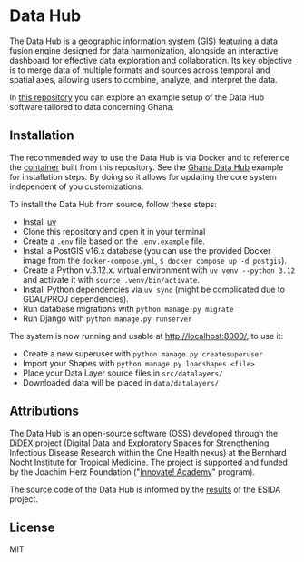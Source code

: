 # Data Hub

The Data Hub is a geographic information system (GIS) featuring a data fusion engine designed for data harmonization, alongside an interactive dashboard for effective data exploration and collaboration. Its key objective is to merge data of multiple formats and sources across temporal and spatial axes, allowing users to combine, analyze, and interpret the data.

In [this repository](https://github.com/datasnack/dh-ghana) you can explore an example setup of the Data Hub software tailored to data concerning Ghana.


## Installation

The recommended way to use the Data Hub is via Docker and to reference the [container](https://github.com/datasnack/datahub/pkgs/container/datahub) built from this repository. See the [Ghana Data Hub](https://github.com/datasnack/dh-ghana) example for installation steps. By doing so it allows for updating the core system independent of you customizations.

To install the Data Hub from source, follow these steps:

- Install [uv](https://docs.astral.sh/uv/)
- Clone this repository and open it in your terminal
- Create a `.env` file based on the `.env.example` file.
- Install a PostGIS v16.x database (you can use the provided Docker image from the `docker-compose.yml`, `$ docker compose up -d postgis`).
- Create a Python v.3.12.x. virtual environment with `uv venv --python 3.12` and activate it with `source .venv/bin/activate`.
- Install Python dependencies via `uv sync` (might be complicated due to GDAL/PROJ dependencies).
- Run database migrations with `python manage.py migrate`
- Run Django with `python manage.py runserver`

The system is now running and usable at [http://localhost:8000/](http://localhost:8000/), to use it:

- Create a new superuser with `python manage.py createsuperuser`
- Import your Shapes with `python manage.py loadshapes <file>`
- Place your Data Layer source files in `src/datalayers/`
- Downloaded data will be placed in `data/datalayers/`


## Attributions

The Data Hub is an open-source software (OSS) developed through the [DiDEX](https://www.bnitm.de/forschung/forschungsgruppen/population/abt-infektionsepidemiologie/research-topics/surveillance-and-digital-epidemiology/didex) project (Digital Data and Exploratory Spaces for Strengthening Infectious Disease Research within the One Health nexus) at the Bernhard Nocht Institute for Tropical Medicine. The project is supported and funded by the Joachim Herz Foundation ("[Innovate! Academy](https://www.joachim-herz-stiftung.de/en/research/research-and-application/innovation-academy)" program).

The source code of the Data Hub is informed by the [results](https://github.com/MARS-Group-HAW/esida-db) of the ESIDA project.


## License

MIT
